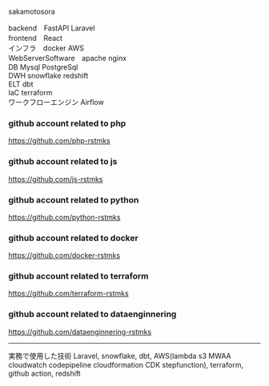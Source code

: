 sakamotosora

backend　FastAPI Laravel
\
frontend　React
\
インフラ　docker AWS
\
WebServerSoftware　apache nginx
\
DB Mysql PostgreSql
\
DWH snowflake redshift
\
ELT dbt
\
IaC terraform
\
ワークフローエンジン Airflow

### github account related to php

https://github.com/php-rstmks

### github account related to js

https://github.com/js-rstmks

### github account related to python

https://github.com/python-rstmks

### github account related to docker

https://github.com/docker-rstmks

### github account related to terraform

https://github.com/terraform-rstmks

### github account related to dataenginnering

https://github.com/dataenginnering-rstmks


***

実務で使用した技術
Laravel, snowflake, dbt, AWS(lambda s3 MWAA cloudwatch codepipeline cloudformation CDK stepfunction), terraform, github action, redshift
